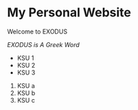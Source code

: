 # My Personal Website
Welcome to EXODUS

*EXODUS is A Greek Word*

- KSU 1
- KSU 2
- KSU 3

1. KSU a
2. KSU b
3. KSU c
